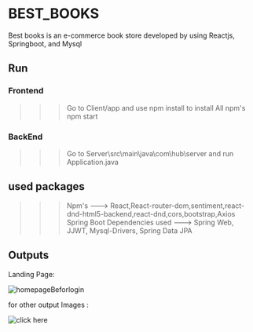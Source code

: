 # BEST_BOOKS
Best books is an e-commerce book store developed by using Reactjs, Springboot, and Mysql 

## Run

### Frontend

>>> Go to Client/app and use npm install
 to install All npm's
>>>  npm start 

### BackEnd
>>>  Go to Server\src\main\java\com\hub\server and run Application.java

## used packages

>>> Npm's ---> React,React-router-dom,sentiment,react-dnd-html5-backend,react-dnd,cors,bootstrap,Axios
>>> Spring Boot Dependencies used ---> Spring Web, JJWT, Mysql-Drivers, Spring Data JPA


## Outputs
Landing Page:

![homepageBeforlogin](https://github.com/kasyap2807/BEST_BOOKS/assets/125851796/c5a40a1d-40ff-49af-9feb-3cee124d7fbd)


for other output Images :

![click here](https://github.com/kasyap2807/BEST_BOOKS/tree/main/output%20Screenshots)






